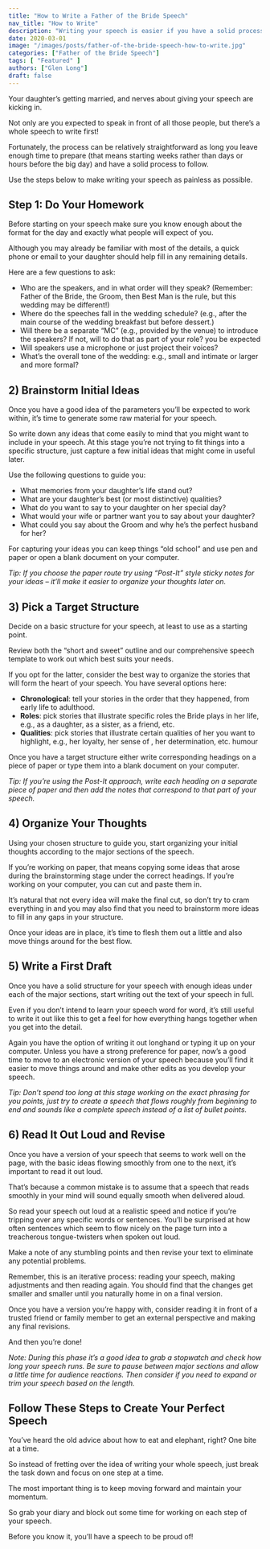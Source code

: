 ```yaml
---
title: "How to Write a Father of the Bride Speech"
nav_title: "How to Write"
description: "Writing your speech is easier if you have a solid process. These proven steps will make writing your speech as painless as possible."
date: 2020-03-01
image: "/images/posts/father-of-the-bride-speech-how-to-write.jpg"
categories: ["Father of the Bride Speech"]
tags: [ "Featured" ]
authors: ["Glen Long"]
draft: false
---
```

Your daughter’s getting married, and nerves about giving your speech are kicking in.

Not only are you expected to speak in front of all those people, but there’s a whole speech to write first!

Fortunately, the process can be relatively straightforward as long you leave enough time to prepare (that means starting weeks rather than days or hours before the big day) and have a solid process to follow.

Use the steps below to make writing your speech as painless as possible.

## Step 1: Do Your Homework

Before starting on your speech make sure you know enough about the format for the day and exactly what people will expect of you.

Although you may already be familiar with most of the details, a quick phone or email to your daughter should help fill in any remaining details.

Here are a few questions to ask:

- Who are the speakers, and in what order will they speak? (Remember: Father of the Bride, the Groom, then Best Man is the rule, but this wedding may be different!)
- Where do the speeches fall in the wedding schedule? (e.g., after the main course of the wedding breakfast but before dessert.)
- Will there be a separate “MC” (e.g., provided by the venue) to introduce the speakers? If not, will to do that as part of your role? you be expected
- Will speakers use a microphone or just project their voices?
- What’s the overall tone of the wedding: e.g., small and intimate or larger and more formal?

## 2) Brainstorm Initial Ideas

Once you have a good idea of the parameters you’ll be expected to work within, it’s time to generate some raw material for your speech.

So write down any ideas that come easily to mind that you might want to include in your speech. At this stage you’re not trying to fit things into a specific structure, just capture a few initial ideas that might come in useful later.

Use the following questions to guide you:

- What memories from your daughter’s life stand out?
- What are your daughter’s best (or most distinctive) qualities?
- What do you want to say to your daughter on her special day?
- What would your wife or partner want you to say about your daughter?
- What could you say about the Groom and why he’s the perfect husband for her?

For capturing your ideas you can keep things “old school” and use pen and paper or open a blank document on your computer.

*Tip: If you choose the paper route try using “Post-It” style sticky notes for your ideas – it’ll make it easier to organize your thoughts later on.*

## 3) Pick a Target Structure

Decide on a basic structure for your speech, at least to use as a starting point.

Review both the “short and sweet” outline and our comprehensive speech template to work out which best suits your needs.

If you opt for the latter, consider the best way to organize the stories that will form the heart of your speech. You have several options here:

- **Chronological**: tell your stories in the order that they happened, from early life to adulthood.
- **Roles**: pick stories that illustrate specific roles the Bride plays in her life, e.g., as a daughter, as a sister, as a friend, etc.
- **Qualities**: pick stories that illustrate certain qualities of her you want to highlight, e.g., her loyalty, her sense of , her determination, etc. humour

Once you have a target structure either write corresponding headings on a piece of paper or type them into a blank document on your computer.

*Tip: If you’re using the Post-It approach, write each heading on a separate piece of paper and then add the notes that correspond to that part of your speech.*

## 4) Organize Your Thoughts

Using your chosen structure to guide you, start organizing your initial thoughts according to the major sections of the speech.

If you’re working on paper, that means copying some ideas that arose during the brainstorming stage under the correct headings. If you’re working on your computer, you can cut and paste them in.

It’s natural that not every idea will make the final cut, so don’t try to cram everything in and you may also find that you need to brainstorm more ideas to fill in any gaps in your structure.

Once your ideas are in place, it’s time to flesh them out a little and also move things around for the best flow.

## 5) Write a First Draft

Once you have a solid structure for your speech with enough ideas under each of the major sections, start writing out the text of your speech in full.

Even if you don’t intend to learn your speech word for word, it’s still useful to write it out like this to get a feel for how everything hangs together when you get into the detail.

Again you have the option of writing it out longhand or typing it up on your computer. Unless you have a strong preference for paper, now’s a good time to move to an electronic version of your speech because you’ll find it easier to move things around and make other edits as you develop your speech.

*Tip: Don’t spend too long at this stage working on the exact phrasing for you points, just try to create a speech that flows roughly from beginning to end and sounds like a complete speech instead of a list of bullet points.*

## 6) Read It Out Loud and Revise

Once you have a version of your speech that seems to work well on the page, with the basic ideas flowing smoothly from one to the next, it’s important to read it out loud.

That’s because a common mistake is to assume that a speech that reads smoothly in your mind will sound equally smooth when delivered aloud.

So read your speech out loud at a realistic speed and notice if you’re tripping over any specific words or sentences. You’ll be surprised at how often sentences which seem to flow nicely on the page turn into a treacherous tongue-twisters when spoken out loud.

Make a note of any stumbling points and then revise your text to eliminate any potential problems.

Remember, this is an iterative process: reading your speech, making adjustments and then reading again. You should find that the changes get smaller and smaller until you naturally home in on a final version.

Once you have a version you’re happy with, consider reading it in front of a trusted friend or family member to get an external perspective and making any final revisions.

And then you’re done!

*Note: During this phase it’s a good idea to grab a stopwatch and check how long your speech runs. Be sure to pause between major sections and allow a little time for audience reactions. Then consider if you need to expand or trim your speech based on the length.*

## Follow These Steps to Create Your Perfect Speech

You’ve heard the old advice about how to eat and elephant, right? One bite at a time.

So instead of fretting over the idea of writing your whole speech, just break the task down and focus on one step at a time.

The most important thing is to keep moving forward and maintain your momentum.

So grab your diary and block out some time for working on each step of your speech.

Before you know it, you’ll have a speech to be proud of!